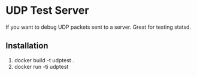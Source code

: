 UDP Test Server
===============
If you want to debug UDP packets sent to a server. Great for testing statsd.

Installation
------------

  1. docker build -t udptest .
  2. docker run -ti udptest
